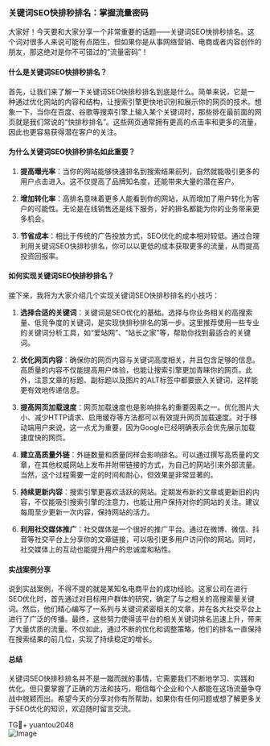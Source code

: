 ### 关键词SEO快排秒排名：掌握流量密码

大家好！今天要和大家分享一个非常重要的话题——关键词SEO快排秒排名。这个词对很多人来说可能有点陌生，但如果你是从事网络营销、电商或者内容创作的朋友，那这绝对是你不可错过的“流量密码”！

#### 什么是关键词SEO快排秒排名？

首先，让我们来了解一下关键词SEO快排秒排名到底是什么。简单来说，它是一种通过优化网站的内容和结构，让搜索引擎更快地识别和展示你的网页的技术。想象一下，当你在百度、谷歌等搜索引擎上输入某个关键词时，那些排在最前面的网页就是我们常说的“快排秒排名”。这些网页通常拥有更高的点击率和更多的流量，因此也更容易获得潜在客户的关注。

#### 为什么关键词SEO快排秒排名如此重要？

1. **提高曝光率**：当你的网站能够快速排名到搜索结果前列，自然就能吸引更多的用户点击进入。这不仅提高了品牌知名度，还能带来大量的潜在客户。
   
2. **增加转化率**：高排名意味着更多人能看到你的网站，从而增加了用户转化为客户的可能性。无论是在线销售还是线下服务，好的排名都能为你的业务带来更多机会。
   
3. **节省成本**：相比于传统的广告投放方式，SEO优化的成本相对较低。通过合理利用关键词SEO快排秒排名，你可以以更低的成本获取更多的流量，从而提高投资回报率。

#### 如何实现关键词SEO快排秒排名？

接下来，我将为大家介绍几个实现关键词SEO快排秒排名的小技巧：

1. **选择合适的关键词**：关键词是SEO优化的基础。选择与你业务相关的高搜索量、低竞争度的关键词，是实现快排秒排名的第一步。这里推荐使用一些专业的关键词分析工具，如“爱站网”、“站长之家”等，帮助你找到最适合的关键词。

2. **优化网页内容**：确保你的网页内容与关键词高度相关，并且包含足够的信息。高质量的内容不仅能提高用户体验，也能让搜索引擎更加青睐你的网页。此外，注意文章的标题、副标题以及图片的ALT标签中都要嵌入关键词，这样能更有效地传递信息。

3. **提高网页加载速度**：网页加载速度也是影响排名的重要因素之一。优化图片大小、减少HTTP请求、启用缓存等方法都可以有效提升网页加载速度。对于移动端用户来说，这一点尤为重要，因为Google已经明确表示会优先展示加载速度快的网页。

4. **建立高质量外链**：外链数量和质量同样会影响排名。可以通过撰写高质量的文章，在其他权威网站上发布并附带链接的方式，为自己的网站引来外部流量。当然，这个过程需要一定的时间和耐心，但效果是非常显著的。

5. **持续更新内容**：搜索引擎更喜欢活跃的网站。定期发布新的文章或更新旧的内容，不仅能吸引搜索引擎的注意力，也能让用户保持对你的网站的关注。建议每周至少更新一次内容，保持网站的活力。

6. **利用社交媒体推广**：社交媒体是一个很好的推广平台。通过在微博、微信、抖音等社交平台上分享你的文章链接，可以吸引更多用户访问你的网站。同时，社交媒体上的互动也能提升用户的忠诚度和粘性。

#### 实战案例分享

说到实战案例，不得不提的就是某知名电商平台的成功经验。这家公司在进行SEO优化时，首先通过对目标用户群体的研究，确定了与之相关的高搜索量关键词。然后，他们精心编写了一系列与关键词紧密相关的文章，并在各大社交平台上进行了广泛的传播。最终，这些努力使得该平台的相关关键词排名迅速上升，带来了大量优质的流量。不仅如此，通过不断的优化和调整策略，他们的排名一直保持在搜索结果的前几位，实现了持续稳定的增长。

#### 总结

关键词SEO快排秒排名并不是一蹴而就的事情，它需要我们不断地学习、实践和优化。但只要掌握了正确的方法和技巧，相信每个企业和个人都能在这场流量争夺战中脱颖而出。希望今天的分享对你有所帮助，如果你有任何问题或想了解更多关于SEO优化的知识，欢迎随时留言交流。

TG💪+ yuantou2048  
![Image](https://github.com/user-attachments/assets/42a5a4a5-fea9-4a1d-8aa0-73e57e430cca)